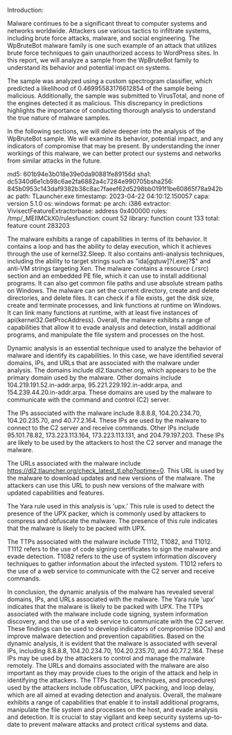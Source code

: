 Introduction:

Malware continues to be a significant threat to computer systems and networks worldwide. Attackers use various tactics to infiltrate systems, including brute force attacks, malware, and social engineering. The WpBruteBot malware family is one such example of an attack that utilizes brute force techniques to gain unauthorized access to WordPress sites. In this report, we will analyze a sample from the WpBruteBot family to understand its behavior and potential impact on systems.

The sample was analyzed using a custom spectrogram classifier, which predicted a likelihood of 0.46995583176612854 of the sample being malicious. Additionally, the sample was submitted to VirusTotal, and none of the engines detected it as malicious. This discrepancy in predictions highlights the importance of conducting thorough analysis to understand the true nature of malware samples.

In the following sections, we will delve deeper into the analysis of the WpBruteBot sample. We will examine its behavior, potential impact, and any indicators of compromise that may be present. By understanding the inner workings of this malware, we can better protect our systems and networks from similar attacks in the future.

md5: 601b94e3b018e39e0da90881fe89156d
sha1: dc5340d6e1cb98c6ae2fa6882a4c7284e990705bsha256: 845b0953c143daf9382b38c8ac7faeef62d5298bb0191f1be60865f78a942bac
path: TLauncher.exe
timestamp: 2023-04-22 04:10:12.150057
capa: version            5.1.0
os: windows
 format: pe
arch: i386
extractor: VivisectFeatureExtractorbase: address            0x400000
rules: /tmp/_MEIIMCkX0/rulesfunction: count          52
library: function count  133
total: feature count     283203

The malware exhibits a range of capabilities in terms of its behavior. It contains a loop and has the ability to delay execution, which it achieves through the use of kernel32.Sleep. It also contains anti-analysis techniques, including the ability to target strings such as "ida[gqtuw]?(.exe)?$" and anti-VM strings targeting Xen. The malware contains a resource (.rsrc) section and an embedded PE file, which it can use to install additional programs. It can also get common file paths and use absolute stream paths on Windows. The malware can set the current directory, create and delete directories, and delete files. It can check if a file exists, get the disk size, create and terminate processes, and link functions at runtime on Windows. It can link many functions at runtime, with at least five instances of api(kernel32.GetProcAddress). Overall, the malware exhibits a range of capabilities that allow it to evade analysis and detection, install additional programs, and manipulate the file system and processes on the host.

Dynamic analysis is an essential technique used to analyze the behavior of malware and identify its capabilities. In this case, we have identified several domains, IPs, and URLs that are associated with the malware under analysis. The domains include dl2.tlauncher.org, which appears to be the primary domain used by the malware. Other domains include 104.219.191.52.in-addr.arpa, 95.221.229.192.in-addr.arpa, and 154.239.44.20.in-addr.arpa. These domains are used by the malware to communicate with the command and control (C2) server.

The IPs associated with the malware include 8.8.8.8, 104.20.234.70, 104.20.235.70, and 40.77.2.164. These IPs are used by the malware to connect to the C2 server and receive commands. Other IPs include 95.101.78.82, 173.223.113.164, 173.223.113.131, and 204.79.197.203. These IPs are likely to be used by the attackers to host the C2 server and manage the malware.

The URLs associated with the malware include https://dl2.tlauncher.org/check_latest_tl.php?optime=0. This URL is used by the malware to download updates and new versions of the malware. The attackers can use this URL to push new versions of the malware with updated capabilities and features.

The Yara rule used in this analysis is 'upx.' This rule is used to detect the presence of the UPX packer, which is commonly used by attackers to compress and obfuscate the malware. The presence of this rule indicates that the malware is likely to be packed with UPX.

The TTPs associated with the malware include T1112, T1082, and T1012. T1112 refers to the use of code signing certificates to sign the malware and evade detection. T1082 refers to the use of system information discovery techniques to gather information about the infected system. T1012 refers to the use of a web service to communicate with the C2 server and receive commands.

In conclusion, the dynamic analysis of the malware has revealed several domains, IPs, and URLs associated with the malware. The Yara rule 'upx' indicates that the malware is likely to be packed with UPX. The TTPs associated with the malware include code signing, system information discovery, and the use of a web service to communicate with the C2 server. These findings can be used to develop indicators of compromise (IOCs) and improve malware detection and prevention capabilities.
Based on the dynamic analysis, it is evident that the malware is associated with several IPs, including 8.8.8.8, 104.20.234.70, 104.20.235.70, and 40.77.2.164. These IPs may be used by the attackers to control and manage the malware remotely. The URLs and domains associated with the malware are also important as they may provide clues to the origin of the attack and help in identifying the attackers. The TTPs (tactics, techniques, and procedures) used by the attackers include obfuscation, UPX packing, and loop delay, which are all aimed at evading detection and analysis. Overall, the malware exhibits a range of capabilities that enable it to install additional programs, manipulate the file system and processes on the host, and evade analysis and detection. It is crucial to stay vigilant and keep security systems up-to-date to prevent malware attacks and protect critical systems and data.

